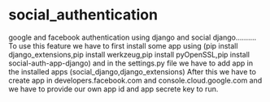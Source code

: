 # social_authentication
google and facebook authentication using django and social django..........
To use this feature we have to first install some app using (pip install django_extensions,pip install werkzeug,pip install pyOpenSSL,pip install social-auth-app-django) and in the settings.py file we have to add app in the installed apps (social_django,django_extensions)
After this we have to create app in developers.facebook.com and console.cloud.google.com and we have to provide our own app id and app secrete key to run.
